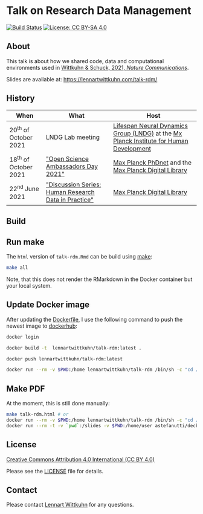 # Talk on Research Data Management

[![Build Status](https://app.travis-ci.com/lnnrtwttkhn/talk-rdm.svg?branch=master)](https://app.travis-ci.com/lnnrtwttkhn/talk-rdm)
[![License: CC BY-SA 4.0](https://img.shields.io/badge/License-CC%20BY--SA%204.0-lightgrey.svg)](https://creativecommons.org/licenses/by-sa/4.0/)

## About

This talk is about how we shared code, data and computational environments used in [Wittkuhn & Schuck, 2021, *Nature Communications*](https://doi.org/10.1038/s41467-021-21970-2).

Slides are available at: https://lennartwittkuhn.com/talk-rdm/

## History

| When | What | Host |
|---|---|---|
| 20<sup>th</sup> of October 2021 | LNDG Lab meeting | [Lifespan Neural Dynamics Group (LNDG)](https://www.mpib-berlin.mpg.de/research/research-centers/lip/projects/lndg) at the [Mx Planck Institute for Human Development](https://www.mpib-berlin.mpg.de/en) |
| 18<sup>th</sup> of October 2021 | ["Open Science Ambassadors Day 2021"](https://osambassadors.mpdl.mpg.de/) | [Max Planck PhDnet](https://www.phdnet.mpg.de/home) and the [Max Planck Digital Library](https://www.mpdl.mpg.de/en/) |
| 22<sup>nd</sup> June 2021 | ["Discussion Series: Human Research Data in Practice"](https://rdm.mpdl.mpg.de/2021/05/27/discussion-series-human-research-data-in-practice-on-22th-june-2021/) | [Max Planck Digital Library](https://www.mpdl.mpg.de/en/) |

## Build

## Run make

The `html` version of `talk-rdm.Rmd` can be build using [make](Makefile):

```bash
make all
```

Note, that this does not render the RMarkdown in the Docker container but your local system.

## Update Docker image

After updating the [Dockerfile](Dockerfile), I use the following command to push the newest image to [dockerhub](https://hub.docker.com/r/lennartwittkuhn/talk-rdm):

```bash
docker login
```

```bash
docker build -t  lennartwittkuhn/talk-rdm:latest .
```

```bash
docker push lennartwittkuhn/talk-rdm:latest
```

```bash
docker run --rm -v $PWD:/home lennartwittkuhn/talk-rdm /bin/sh -c "cd /home; make all"
```

## Make PDF

At the moment, this is still done manually:

```bash
make talk-rdm.html # or
docker run --rm -v $PWD:/home lennartwittkuhn/talk-rdm /bin/sh -c "cd /home; make talk-rdm.html"
docker run --rm -t -v `pwd`:/slides -v $PWD:/home/user astefanutti/decktape /home/user/talk-rdm.html talk-rdm.pdf --size '1280x720' --chrome-arg=--allow-file-access-from-files
```

## License

[Creative Commons Attribution 4.0 International (CC BY 4.0)](https://creativecommons.org/licenses/by/4.0/)

Please see the [LICENSE](LICENSE) file for details.

## Contact

Please contact [Lennart Wittkuhn](mailto:wittkuhn@mpib-berlin.mpg.de) for any questions.

